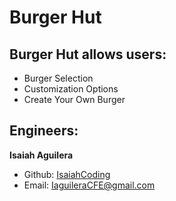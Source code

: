 # Burger Hut

## Burger Hut allows users:
- Burger Selection
- Customization Options
- Create Your Own Burger

## Engineers:
**Isaiah Aguilera**
- Github: <a href="https://github.com/IsaiahCoding">IsaiahCoding</a><br>
- Email: <a href="mailto:IaguileraCFE@gmail.com">IaguileraCFE@gmail.com</a>

